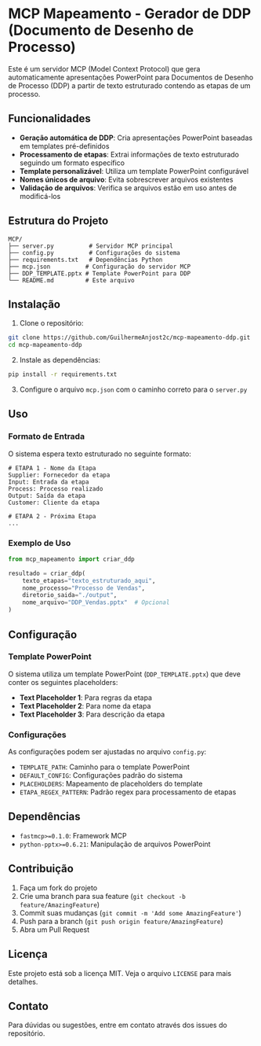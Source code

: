 # MCP Mapeamento - Gerador de DDP (Documento de Desenho de Processo)

Este é um servidor MCP (Model Context Protocol) que gera automaticamente apresentações PowerPoint para Documentos de Desenho de Processo (DDP) a partir de texto estruturado contendo as etapas de um processo.

## Funcionalidades

- **Geração automática de DDP**: Cria apresentações PowerPoint baseadas em templates pré-definidos
- **Processamento de etapas**: Extrai informações de texto estruturado seguindo um formato específico
- **Template personalizável**: Utiliza um template PowerPoint configurável
- **Nomes únicos de arquivo**: Evita sobrescrever arquivos existentes
- **Validação de arquivos**: Verifica se arquivos estão em uso antes de modificá-los

## Estrutura do Projeto

```
MCP/
├── server.py          # Servidor MCP principal
├── config.py          # Configurações do sistema
├── requirements.txt   # Dependências Python
├── mcp.json          # Configuração do servidor MCP
├── DDP_TEMPLATE.pptx # Template PowerPoint para DDP
└── README.md         # Este arquivo
```

## Instalação

1. Clone o repositório:
```bash
git clone https://github.com/GuilhermeAnjost2c/mcp-mapeamento-ddp.git
cd mcp-mapeamento-ddp
```

2. Instale as dependências:
```bash
pip install -r requirements.txt
```

3. Configure o arquivo `mcp.json` com o caminho correto para o `server.py`

## Uso

### Formato de Entrada

O sistema espera texto estruturado no seguinte formato:

```
# ETAPA 1 - Nome da Etapa
Supplier: Fornecedor da etapa
Input: Entrada da etapa
Process: Processo realizado
Output: Saída da etapa
Customer: Cliente da etapa

# ETAPA 2 - Próxima Etapa
...
```

### Exemplo de Uso

```python
from mcp_mapeamento import criar_ddp

resultado = criar_ddp(
    texto_etapas="texto_estruturado_aqui",
    nome_processo="Processo de Vendas",
    diretorio_saida="./output",
    nome_arquivo="DDP_Vendas.pptx"  # Opcional
)
```

## Configuração

### Template PowerPoint

O sistema utiliza um template PowerPoint (`DDP_TEMPLATE.pptx`) que deve conter os seguintes placeholders:

- **Text Placeholder 1**: Para regras da etapa
- **Text Placeholder 2**: Para nome da etapa
- **Text Placeholder 3**: Para descrição da etapa

### Configurações

As configurações podem ser ajustadas no arquivo `config.py`:

- `TEMPLATE_PATH`: Caminho para o template PowerPoint
- `DEFAULT_CONFIG`: Configurações padrão do sistema
- `PLACEHOLDERS`: Mapeamento de placeholders do template
- `ETAPA_REGEX_PATTERN`: Padrão regex para processamento de etapas

## Dependências

- `fastmcp>=0.1.0`: Framework MCP
- `python-pptx>=0.6.21`: Manipulação de arquivos PowerPoint

## Contribuição

1. Faça um fork do projeto
2. Crie uma branch para sua feature (`git checkout -b feature/AmazingFeature`)
3. Commit suas mudanças (`git commit -m 'Add some AmazingFeature'`)
4. Push para a branch (`git push origin feature/AmazingFeature`)
5. Abra um Pull Request

## Licença

Este projeto está sob a licença MIT. Veja o arquivo `LICENSE` para mais detalhes.

## Contato

Para dúvidas ou sugestões, entre em contato através dos issues do repositório.